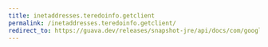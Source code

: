 ```yaml
---
title: inetaddresses.teredoinfo.getclient
permalink: /inetaddresses.teredoinfo.getclient/
redirect_to: https://guava.dev/releases/snapshot-jre/api/docs/com/google/common/net/InetAddresses.TeredoInfo.html#getClient--
---
```

